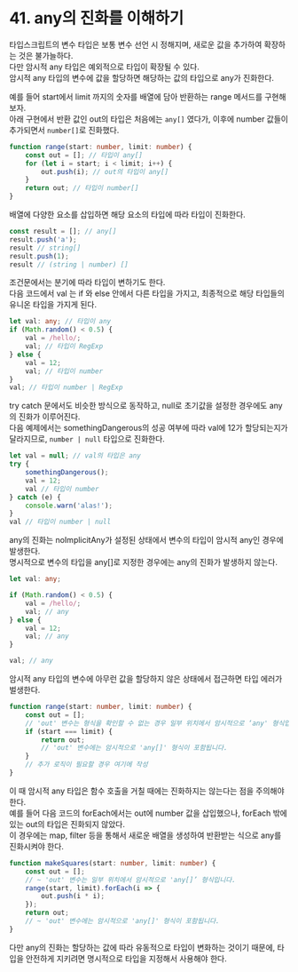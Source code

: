 # 41. any의 진화를 이해하기

타입스크립트의 변수 타입은 보통 변수 선언 시 정해지며, 새로운 값을 추가하여 확장하는 것은 불가늘하다.  
다만 암시적 any 타입은 예외적으로 타입이 확장될 수 있다.  
암시적 any 타입의 변수에 값을 할당하면 해당하는 값의 타입으로 any가 진화한다.

예를 들어 start에서 limit 까지의 숫자를 배열에 담아 반환하는 range 메서드를 구현해보자.  
아래 구현에서 반환 값인 out의 타입은 처음에는 `any[]` 였다가, 이후에 number 값들이 추가되면서 `number[]`로 진화했다.  

```ts
function range(start: number, limit: number) {
    const out = []; // 타입이 any[]
    for (let i = start; i < limit; i++) {
        out.push(i); // out의 타입이 any[]
    }
    return out; // 타입이 number[]
}
```

배열에 다양한 요소를 삽입하면 해당 요소의 타입에 따라 타입이 진화한다.

```ts
const result = []; // any[]
result.push('a');
result // string[]
result.push(1);
result // (string | number) []
```

조건문에서는 분기에 따라 타입이 변하기도 한다.  
다음 코드에서 val 는 if 와 else 안에서 다른 타입을 가지고, 최종적으로 해당 타입들의 유니온 타입을 가지게 된다.

```ts
let val: any; // 타입이 any
if (Math.random() < 0.5) {
    val = /hello/;
    val; // 타입이 RegExp
} else {
    val = 12;
    val; // 타입이 number
}
val; // 타입이 number | RegExp
```

try catch 문에서도 비슷한 방식으로 동작하고, null로 초기값을 설정한 경우에도 any의 진화가 이루어진다.  
다음 예제에서는 somethingDangerous의 성공 여부에 따라 val에 12가 할당되는지가 달라지므로, `number | null` 타입으로 진화한다.

```ts
let val = null; // val의 타입은 any
try {
    somethingDangerous();
    val = 12;
    val // 타입이 number
} catch (e) {
    console.warn('alas!');
}
val // 타입이 number | null
```

any의 진화는 noImplicitAny가 설정된 상태에서 변수의 타입이 암시적 any인 경우에 발생한다.  
명시적으로 변수의 타입을 any[]로 지정한 경우에는 any의 진화가 발생하지 않는다.

```ts
let val: any;

if (Math.random() < 0.5) {
    val = /hello/;
    val; // any
} else {
    val = 12;
    val; // any
}

val; // any
```

암시적 any 타입의 변수에 아무런 값을 할당하지 않은 상태에서 접근하면 타입 에러가 벌생한다.

```ts
function range(start: number, limit: number) {
    const out = [];
    // 'out' 변수는 형식을 확인할 수 없는 경우 일부 위치에서 암시적으로 ‘any' 형식입니다.
    if (start === limit) {
        return out;
        // 'out' 변수에는 암시적으로 'any[]' 형식이 포함됩니다.
    }
    // 추가 로직이 필요할 경우 여기에 작성
}
```

이 때 암시적 any 타입은 함수 호출을 거칠 때에는 진화하지는 않는다는 점을 주의해야 한다.  
예를 들어 다음 코드의 forEach에서는 out에 number 값을 삽입했으나, forEach 밖에 있는 out의 타입은 진화되지 않았다.  
이 경우에는 map, filter 등을 통해서 새로운 배열을 생성하여 반환받는 식으로 any를 진화시켜야 한다.

```ts
function makeSquares(start: number, limit: number) {
    const out = [];
    // ~ 'out' 변수는 일부 위치에서 암시적으로 'any[]’ 형식입니다.
    range(start, limit).forEach(i => {
        out.push(i * i);
    });
    return out;
    // ~ 'out' 변수에는 암시적으로 'any[]' 형식이 포함됩니다.
}
```

다만 any의 진화는 할당하는 값에 따라 유동적으로 타입이 변화하는 것이기 때문에, 타입을 안전하게 지키려면 명시적으로 타입을 지정해서 사용해야 한다.

